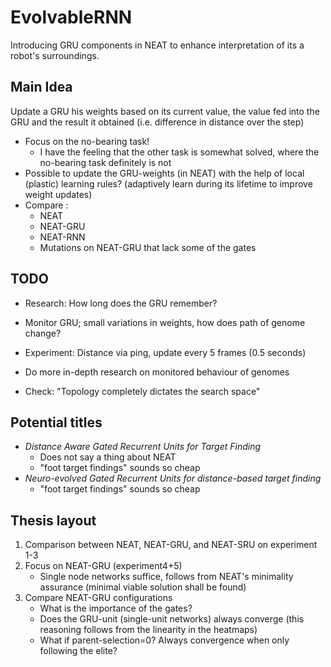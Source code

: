 # EvolvableRNN
Introducing GRU components in NEAT to enhance interpretation of its a robot's surroundings.


## Main Idea

Update a GRU his weights based on its current value, the value fed into the GRU and the result it obtained (i.e. difference in distance over the step)

* Focus on the no-bearing task!
    * I have the feeling that the other task is somewhat solved, where the no-bearing task definitely is not
* Possible to update the GRU-weights (in NEAT) with the help of local (plastic) learning rules? (adaptively learn during its lifetime to improve weight updates)
* Compare :
    * NEAT
    * NEAT-GRU
    * NEAT-RNN
    * Mutations on NEAT-GRU that lack some of the gates



## TODO

* Research: How long does the GRU remember?

* Monitor GRU; small variations in weights, how does path of genome change?

* Experiment: Distance via ping, update every 5 frames (0.5 seconds)

* Do more in-depth research on monitored behaviour of genomes

* Check: "Topology completely dictates the search space"



## Potential titles

* *Distance Aware Gated Recurrent Units for Target Finding*
    * Does not say a thing about NEAT
    * "foot target findings" sounds so cheap
* *Neuro-evolved Gated Recurrent Units for distance-based target finding*
    * "foot target findings" sounds so cheap



## Thesis layout

1) Comparison between NEAT, NEAT-GRU, and NEAT-SRU on experiment 1-3
2) Focus on NEAT-GRU (experiment4+5)
    * Single node networks suffice, follows from NEAT's minimality assurance (minimal viable solution shall be found)
3) Compare NEAT-GRU configurations
    * What is the importance of the gates?
    * Does the GRU-unit (single-unit networks) always converge (this reasoning follows from the linearity in the heatmaps)
    * What if parent-selection=0? Always convergence when only following the elite?
